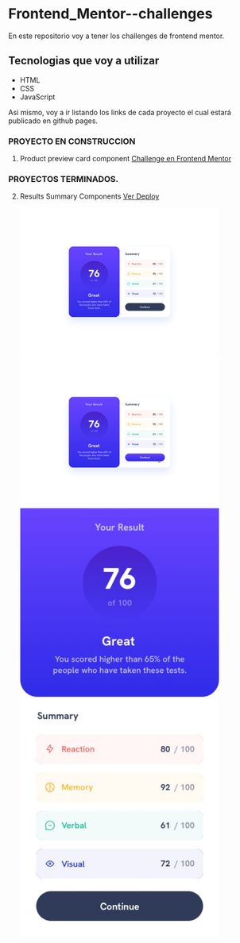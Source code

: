 # Frontend_Mentor--challenges

En este repositorio voy a tener los challenges de frontend mentor.

## Tecnologias que voy a utilizar

- HTML
- CSS
- JavaScript

Asi mismo, voy a ir listando los links de cada proyecto el cual estará publicado en github pages.

### PROYECTO EN CONSTRUCCION
  1. Product preview card component [Challenge en Frontend Mentor](https://www.frontendmentor.io/challenges/product-preview-card-component-GO7UmttRfa)



### PROYECTOS TERMINADOS.
  2. Results Summary Components [Ver Deploy](https://ciberelu.github.io/1.Results-Summary-Component/)
     
     <img src="https://github.com/ciberelu/Frontend_Mentor--challenges/blob/main/1.-%20Results-Summary-Component-Main/results-summary-component-main/design/desktop-design.jpg" alt="Desktop" width="400px">
     <img src="https://github.com/ciberelu/Frontend_Mentor--challenges/blob/main/1.-%20Results-Summary-Component-Main/results-summary-component-main/design/active-states.jpg" alt="Desktop" width="400px">
     <img src="https://github.com/ciberelu/Frontend_Mentor--challenges/blob/main/1.-%20Results-Summary-Component-Main/results-summary-component-main/design/mobile-design.jpg" alt="Desktop" width="400px">
     
     



